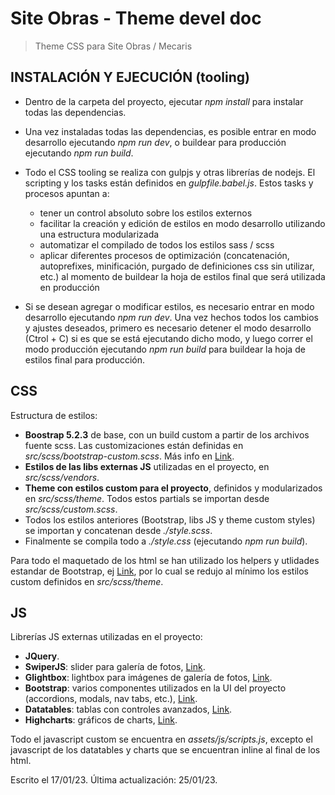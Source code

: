# Site Obras - Theme devel doc

> Theme CSS para Site Obras / Mecaris

## INSTALACIÓN Y EJECUCIÓN (tooling)

- Dentro de la carpeta del proyecto, ejecutar *npm install* para instalar todas las dependencias.
- Una vez instaladas todas las dependencias, es posible entrar en modo desarrollo ejecutando *npm run dev*, o buildear para producción ejecutando *npm run build*.
- Todo el CSS tooling se realiza con gulpjs y otras librerías de nodejs. El scripting y los tasks están definidos en *gulpfile.babel.js*. Estos tasks y procesos apuntan a:

  - tener un control absoluto sobre los estilos externos
  - facilitar la creación y edición de estilos en modo desarrollo utilizando una estructura modularizada
  - automatizar el compilado de todos los estilos sass / scss
  - aplicar diferentes procesos de optimización (concatenación, autoprefixes, minificación, purgado de definiciones css sin utilizar, etc.) al momento de buildear la hoja de estilos final que será utilizada en producción

- Si se desean agregar o modificar estilos, es necesario entrar en modo desarrollo ejecutando *npm run dev*. Una vez hechos todos los cambios y ajustes deseados, primero es necesario detener el modo desarrollo (Ctrol + C) si es que se está ejecutando dicho modo, y luego correr el modo producción ejecutando *npm run build* para buildear la hoja de estilos final para producción.

## CSS

Estructura de estilos:

- **Boostrap 5.2.3** de base, con un build custom a partir de los archivos fuente scss. Las customizaciones están definidas en *src/scss/bootstrap-custom.scss*. Más info en [Link](https://getbootstrap.com/docs/5.2/customize/sass/).
- **Estilos de las libs externas JS** utilizadas en el proyecto, en *src/scss/vendors*.
- **Theme con estilos custom para el proyecto**, definidos y modularizados en *src/scss/theme*. Todos estos partials se importan desde *src/scss/custom.scss*.
- Todos los estilos anteriores (Bootstrap, libs JS y theme custom styles) se importan y concatenan desde *./style.scss*.
- Finalmente se compila todo a *./style.css* (ejecutando *npm run build*).

Para todo el maquetado de los html se han utilizado los helpers y utlidades estandar de Bootstrap, ej [Link](https://getbootstrap.com/docs/5.2/utilities/spacing/), por lo cual se redujo al mínimo los estilos custom definidos en *src/scss/theme*.

## JS

Librerías JS externas utilizadas en el proyecto:

- **JQuery**.
- **SwiperJS**: slider para galería de fotos, [Link](https://swiperjs.com/).
- **Glightbox**: lightbox para imágenes de galería de fotos, [Link](https://biati-digital.github.io/glightbox/).
- **Bootstrap**: varios componentes utilizados en la UI del proyecto (accordions, modals, nav tabs, etc.), [Link](https://getbootstrap.com/).
- **Datatables**: tablas con controles avanzados, [Link](https://datatables.net/).
- **Highcharts**: gráficos de charts, [Link](https://www.highcharts.com/).

Todo el javascript custom se encuentra en *assets/js/scripts.js*, excepto el javascript de los datatables y charts que se encuentran inline al final de los html.

Escrito el 17/01/23. Última actualización: 25/01/23.
